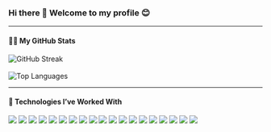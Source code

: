 ### Hi there 👋 Welcome to my profile 😊

---

#### 👩‍💻 My GitHub Stats
<div align="left">
    <img src="https://github-readme-streak-stats.herokuapp.com?user=jessicaclarita&theme=dracula" alt="GitHub Streak" />
  <br/><br/>
<!--     <img src="https://github-readme-stats.vercel.app/api?username=jessicaclarita&count_private=true&show_icons=true&include_all_commits=true&hide_title=true&theme=dracula" alt="Jessica's GitHub Stats" />
  <br/><br/> -->
  <img src="https://github-readme-stats.vercel.app/api/top-langs/?username=jessicaclarita&layout=donut&theme=dracula" alt="Top Languages" />
</div>

---

#### 🌱 Technologies I’ve Worked With

<div align="left">
  <img src="https://img.shields.io/badge/HTML5-455a64?style=for-the-badge&logo=html5&logoColor=ef5350" />
  <img src="https://img.shields.io/badge/CSS3-546e7a?style=for-the-badge&logo=css3&logoColor=42a5f5" />
  <img src="https://img.shields.io/badge/JavaScript-607d8b?style=for-the-badge&logo=javascript&logoColor=ffeb3b" />
  <img src="https://img.shields.io/badge/TypeScript-37474f?style=for-the-badge&logo=typescript&logoColor=03a9f4" />
  <img src="https://img.shields.io/badge/React-263238?style=for-the-badge&logo=react&logoColor=00bcd4" />
  <img src="https://img.shields.io/badge/Next.js-3e2723?style=for-the-badge&logo=next.js&logoColor=8bc34a" />
  <img src="https://img.shields.io/badge/TailwindCSS-424242?style=for-the-badge&logo=tailwindcss&logoColor=00acc1" />
  <img src="https://img.shields.io/badge/Material UI-4a148c?style=for-the-badge&logo=mui&logoColor=ab47bc" />
  <img src="https://img.shields.io/badge/Bootstrap-6a1b9a?style=for-the-badge&logo=bootstrap&logoColor=ec407a" />
  <img src="https://img.shields.io/badge/Python-283593?style=for-the-badge&logo=python&logoColor=3f51b5" />
  <img src="https://img.shields.io/badge/Node.js-004d40?style=for-the-badge&logo=node.js&logoColor=4caf50" />
  <img src="https://img.shields.io/badge/Express.js-333639?style=for-the-badge&logo=express&logoColor=cddc39" />
  <img src="https://img.shields.io/badge/MongoDB-1b5e20?style=for-the-badge&logo=mongodb&logoColor=4caf50" />
  <img src="https://img.shields.io/badge/Firebase-ff6f00?style=for-the-badge&logo=firebase&logoColor=ffca28" />
  <img src="https://img.shields.io/badge/MySQL-0d47a1?style=for-the-badge&logo=mysql&logoColor=2196f3" />
  <img src="https://img.shields.io/badge/Git-b71c1c?style=for-the-badge&logo=git&logoColor=d32f2f" />
  <img src="https://img.shields.io/badge/Postman-bf360c?style=for-the-badge&logo=postman&logoColor=ff7043" />
  <img src="https://img.shields.io/badge/VS Code-1a237e?style=for-the-badge&logo=visualstudiocode&logoColor=3f51b5" />
  <img src="https://img.shields.io/badge/GitHub-212121?style=for-the-badge&logo=github&logoColor=eeeeee" />
</div>
